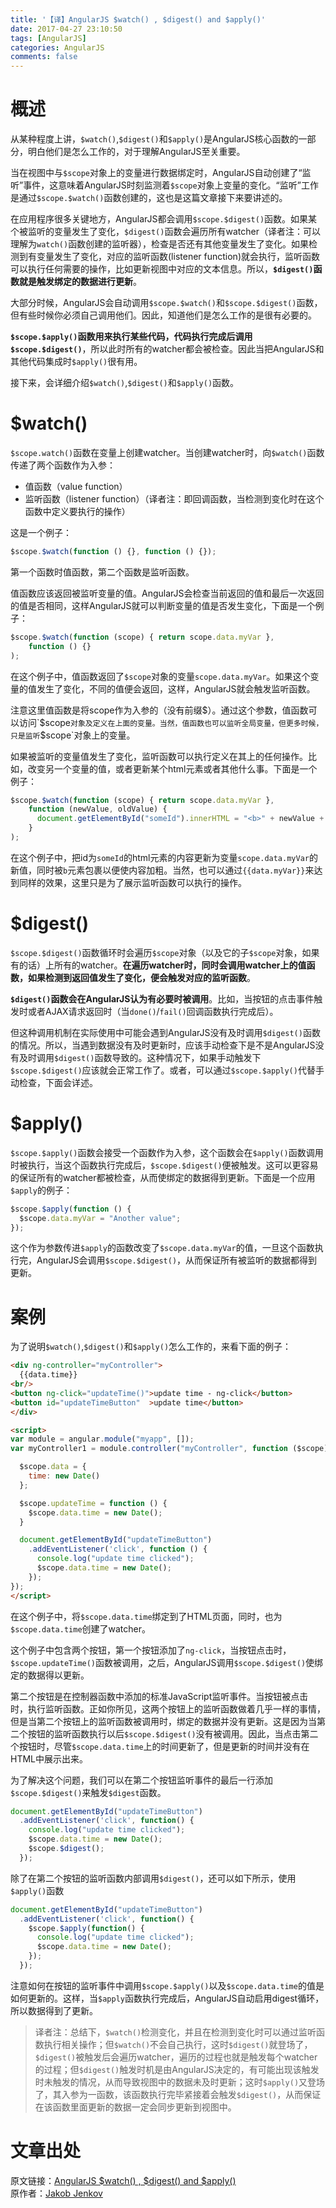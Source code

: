 ```yaml
---
title: '【译】AngularJS $watch() , $digest() and $apply()'
date: 2017-04-27 23:10:50
tags: [AngularJS]
categories: AngularJS
comments: false
---
```


# 概述

从某种程度上讲，`$watch()`,`$digest()`和`$apply()`是AngularJS核心函数的一部分，明白他们是怎么工作的，对于理解AngularJS至关重要。   

当在视图中与`$scope`对象上的变量进行数据绑定时，AngularJS自动创建了“监听”事件，这意味着AngularJS时刻监测着`$scope`对象上变量的变化。“监听”工作是通过`$scope.$watch()`函数创建的，这也是这篇文章接下来要讲述的。   

在应用程序很多关键地方，AngularJS都会调用`$scope.$digest()`函数。如果某个被监听的变量发生了变化，`$digest()`函数会遍历所有watcher（译者注：可以理解为`watch()`函数创建的监听器），检查是否还有其他变量发生了变化。如果检测到有变量发生了变化，对应的监听函数(listener function)就会执行，监听函数可以执行任何需要的操作，比如更新视图中对应的文本信息。所以，**`$digest()`函数就是触发绑定的数据进行更新**。   

大部分时候，AngularJS会自动调用`$scope.$watch()`和`$scope.$digest()`函数，但有些时候你必须自己调用他们。因此，知道他们是怎么工作的是很有必要的。   

**`$scope.$apply()`函数用来执行某些代码，代码执行完成后调用`$scope.$digest()`**，所以此时所有的watcher都会被检查。因此当把AngularJS和其他代码集成时`$apply()`很有用。   

接下来，会详细介绍`$watch()`,`$digest()`和`$apply()`函数。   

# $watch()

`$scope.watch()`函数在变量上创建watcher。当创建watcher时，向`$watch()`函数传递了两个函数作为入参：   

- 值函数（value function）   
- 监听函数（listener function）（译者注：即回调函数，当检测到变化时在这个函数中定义要执行的操作）   

这是一个例子：   

```js
$scope.$watch(function () {}, function () {});
```

第一个函数时值函数，第二个函数是监听函数。   

值函数应该返回被监听变量的值。AngularJS会检查当前返回的值和最后一次返回的值是否相同，这样AngularJS就可以判断变量的值是否发生变化，下面是一个例子：   

```js
$scope.$watch(function (scope) { return scope.data.myVar },
    function () {}
);
```

在这个例子中，值函数返回了`$scope`对象的变量`scope.data.myVar`。如果这个变量的值发生了变化，不同的值便会返回，这样，AngularJS就会触发监听函数。   

注意这里值函数是将scope作为入参的（没有前缀$）。通过这个参数，值函数可以访问`$scope`对象及定义在上面的变量。当然，值函数也可以监听全局变量，但更多时候，只是监听`$scope`对象上的变量。   

如果被监听的变量值发生了变化，监听函数可以执行定义在其上的任何操作。比如，改变另一个变量的值，或者更新某个html元素或者其他什么事。下面是一个例子：   

```js
$scope.$watch(function (scope) { return scope.data.myVar },
    function (newValue, oldValue) {
      document.getElementById("someId").innerHTML = "<b>" + newValue + "</b>";
    }
);
```

在这个例子中，把id为`someId`的html元素的内容更新为变量`scope.data.myVar`的新值，同时被`b`元素包裹以便使内容加粗。当然，也可以通过`{{data.myVar}}`来达到同样的效果，这里只是为了展示监听函数可以执行的操作。   

# $digest()

`$scope.$digest()`函数循环时会遍历`$scope`对象（以及它的子`$scope`对象，如果有的话）上所有的watcher。**在遍历watcher时，同时会调用watcher上的值函数，如果检测到返回值发生了变化，便会触发对应的监听函数**。   

**`$digest()`函数会在AngularJS认为有必要时被调用**。比如，当按钮的点击事件触发时或者AJAX请求返回时（当`done()`/`fail()`回调函数执行完成后）。   

但这种调用机制在实际使用中可能会遇到AngularJS没有及时调用`$digest()`函数的情况。所以，当遇到数据没有及时更新时，应该手动检查下是不是AngularJS没有及时调用`$digest()`函数导致的。这种情况下，如果手动触发下`$scope.$digest()`应该就会正常工作了。或者，可以通过`$scope.$apply()`代替手动检查，下面会详述。   

# $apply()

`$scope.$apply()`函数会接受一个函数作为入参，这个函数会在`$apply()`函数调用时被执行，当这个函数执行完成后，`$scope.$digest()`便被触发。这可以更容易的保证所有的watcher都被检查，从而使绑定的数据得到更新。下面是一个应用`$apply`的例子：   

```js
$scope.$apply(function () {
  $scope.data.myVar = "Another value";
});
```

这个作为参数传进`$apply`的函数改变了`$scope.data.myVar`的值，一旦这个函数执行完，AngularJS会调用`$scope.$digest()`，从而保证所有被监听的数据都得到更新。   

# 案例

为了说明`$watch()`,`$digest()`和`$apply()`怎么工作的，来看下面的例子：   

```html
<div ng-controller="myController">
  {{data.time}}
<br/>
<button ng-click="updateTime()">update time - ng-click</button>
<button id="updateTimeButton"  >update time</button>
</div>

<script>
var module = angular.module("myapp", []);
var myController1 = module.controller("myController", function ($scope) {

  $scope.data = {
    time: new Date()
  };

  $scope.updateTime = function () {
    $scope.data.time = new Date();
  }

  document.getElementById("updateTimeButton")
    .addEventListener('click', function () {
      console.log("update time clicked");
      $scope.data.time = new Date();
    });
});
</script>
```

在这个例子中，将`$scope.data.time`绑定到了HTML页面，同时，也为`$scope.data.time`创建了watcher。   

这个例子中包含两个按钮，第一个按钮添加了`ng-click`，当按钮点击时，`$scope.updateTime()`函数被调用，之后，AngularJS调用`$scope.$digest()`使绑定的数据得以更新。 

第二个按钮是在控制器函数中添加的标准JavaScript监听事件。当按钮被点击时，执行监听函数。正如你所见，这两个按钮上的监听函数做着几乎一样的事情，但是当第二个按钮上的监听函数被调用时，绑定的数据并没有更新。这是因为当第二个按钮的监听函数执行以后`$scope.$digest()`没有被调用。因此，当点击第二个按钮时，尽管`$scope.data.time`上的时间更新了，但是更新的时间并没有在HTML中展示出来。   

为了解决这个问题，我们可以在第二个按钮监听事件的最后一行添加`$scope.$digest()`来触发`$digest`函数。   

```js
document.getElementById("updateTimeButton")
  .addEventListener('click', function() {
    console.log("update time clicked");
    $scope.data.time = new Date();
    $scope.$digest();
  });
```

除了在第二个按钮的监听函数内部调用`$digest()`，还可以如下所示，使用`$apply()`函数   

```js
document.getElementById("updateTimeButton")
  .addEventListener('click', function() {
    $scope.$apply(function() {
      console.log("update time clicked");
      $scope.data.time = new Date();
    });
  });
```

注意如何在按钮的监听事件中调用`$scope.$apply()`以及`$scope.data.time`的值是如何更新的。这样，当`$apply`函数执行完成后，AngularJS自动启用digest循环，所以数据得到了更新。   

> 译者注：总结下，`$watch()`检测变化，并且在检测到变化时可以通过监听函数执行相关操作；但`$watch()`不会自己执行，这时`$digest()`就登场了，`$digest()`被触发后会遍历watcher，遍历的过程也就是触发每个watcher的过程；但`$digest()`触发时机是由AngularJS决定的，有可能出现该触发时未触发的情况，从而导致视图中的数据未及时更新；这时`$apply()`又登场了，其入参为一函数，该函数执行完毕紧接着会触发`$digest()`，从而保证在该函数里面更新的数据一定会同步更新到视图中。   

# 文章出处

原文链接：[AngularJS $watch() , $digest() and $apply()](http://tutorials.jenkov.com/angularjs/watch-digest-apply.html)   
原作者：[Jakob Jenkov](https://twitter.com/jjenkov)